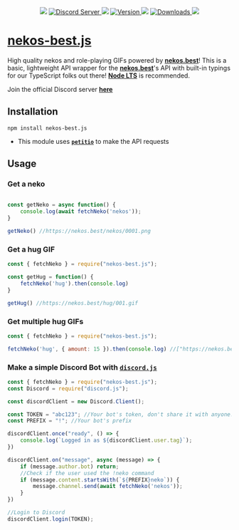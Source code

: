 <div align="center">
    <p>
        <img src="https://dummyimage.com/2x20/ff00ae/ff00ae.png" /> 
        <a href="https://discord.gg/2NsE7akmM5">
            <img src="https://img.shields.io/discord/793810017681276960?maxAge=3600&style=flat&logo=discord&color=619cf8&logoColor=white" alt="Discord Server" />
        </a>
        <img src="https://dummyimage.com/2x20/ff00ae/ff00ae.png" />
		<a href="https://www.npmjs.com/package/nekos-best.js">
        	<img src="https://img.shields.io/npm/v/nekos-best.js.svg?maxAge=3600&style=flat&logo=npm&color=ff5540" alt="Version" />
		</a>
        <img src="https://dummyimage.com/2x20/ff00ae/ff00ae.png" />
		<a href="https://www.npmjs.com/package/nekos-best.js">
        	<img src="https://img.shields.io/npm/dt/nekos-best.js.svg?maxAge=3600&style=flat&logo=npm&color=ff5540" alt="Downloads" />
		</a>
        <img src="https://dummyimage.com/2x20/ff00ae/ff00ae.png" />
    </p>
</div>

# [nekos-best.js](https://www.npmjs.com/package/nekos-best.js)
High quality nekos and role-playing GIFs powered by **[nekos.best](https://nekos.best)**!
This is a basic, lightweight API wrapper for the **[nekos.best](https://nekos.best)**'s API with built-in typings for our TypeScript folks out there!
**[Node LTS](https://nodejs.org/en/download/)** is recommended.

Join the official Discord server **[here](https://discord.gg/2NsE7akmM5)**

## Installation

```npm install nekos-best.js```

 - This module uses **[`petitio`](https://www.npmjs.com/package/petitio)** to make the API requests

## Usage

### Get a neko
```js

const getNeko = async function() {
	console.log(await fetchNeko('nekos'));
}

getNeko() //https://nekos.best/nekos/0001.png
```

### Get a hug GIF
```js
const { fetchNeko } = require("nekos-best.js");

const getHug = function() {
	fetchNeko('hug').then(console.log)
}

getHug() //https://nekos.best/hug/001.gif
```

### Get multiple hug GIFs
```js
const { fetchNeko } = require("nekos-best.js");

fetchNeko('hug', { amount: 15 }).then(console.log) //["https://nekos.best/hug/001.gif", "https://nekos.best/hug/002.gif", ..., "https://nekos.best/hug/015.gif"]
```

### Make a simple Discord Bot with [`discord.js`](https://www.npmjs.com/package/discord.js)

```js
const { fetchNeko } = require("nekos-best.js");
const Discord = require("discord.js");

const discordClient = new Discord.Client();

const TOKEN = "abc123"; //Your bot's token, don't share it with anyone!
const PREFIX = "!"; //Your bot's prefix

discordClient.once("ready", () => {
    console.log(`Logged in as ${discordClient.user.tag}`);
})

discordClient.on("message", async (message) => {
    if (message.author.bot) return;
    //Check if the user used the !neko command
    if (message.content.startsWith(`${PREFIX}neko`)) {
        message.channel.send(await fetchNeko('nekos'));
    }
})

//Login to Discord
discordClient.login(TOKEN);
```
